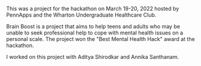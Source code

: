 This was a project for the hackathon on March 19-20, 2022 hosted by PennApps and the Wharton Undergraduate Healthcare Club.

Brain Boost is a project that aims to help teens and adults who may be unable to seek professional help to cope with mental health issues on a personal scale. The project won the "Best Mental Health Hack" award at the hackathon.

I worked on this project with Aditya Shirodkar and Annika Santhanam.
